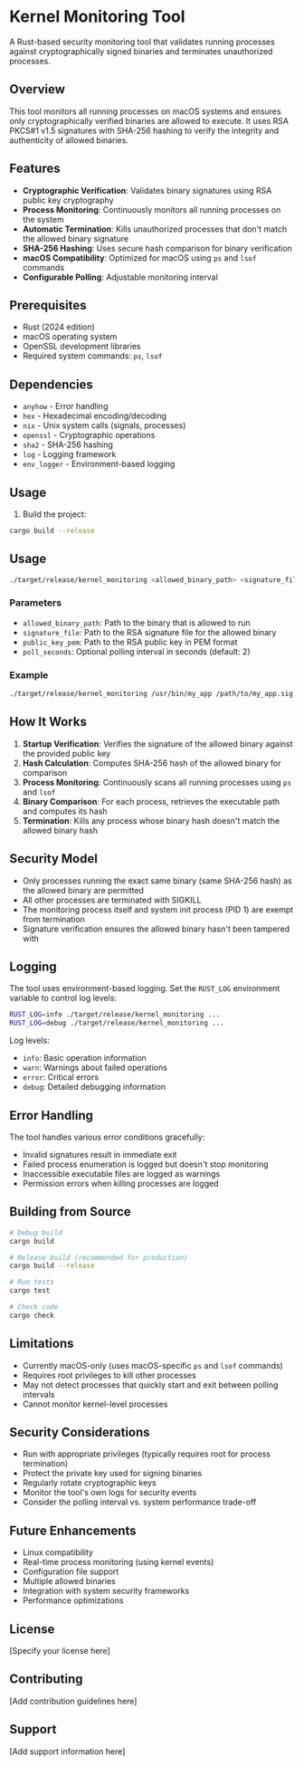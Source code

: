 # Kernel Monitoring Tool

A Rust-based security monitoring tool that validates running processes against cryptographically signed binaries and terminates unauthorized processes.

## Overview

This tool monitors all running processes on macOS systems and ensures only cryptographically verified binaries are allowed to execute. It uses RSA PKCS#1 v1.5 signatures with SHA-256 hashing to verify the integrity and authenticity of allowed binaries.

## Features

- **Cryptographic Verification**: Validates binary signatures using RSA public key cryptography
- **Process Monitoring**: Continuously monitors all running processes on the system
- **Automatic Termination**: Kills unauthorized processes that don't match the allowed binary signature
- **SHA-256 Hashing**: Uses secure hash comparison for binary verification
- **macOS Compatibility**: Optimized for macOS using `ps` and `lsof` commands
- **Configurable Polling**: Adjustable monitoring interval

## Prerequisites

- Rust (2024 edition)
- macOS operating system
- OpenSSL development libraries
- Required system commands: `ps`, `lsof`

## Dependencies

- `anyhow` - Error handling
- `hex` - Hexadecimal encoding/decoding
- `nix` - Unix system calls (signals, processes)
- `openssl` - Cryptographic operations
- `sha2` - SHA-256 hashing
- `log` - Logging framework
- `env_logger` - Environment-based logging

## Usage 

1. Build the project:
```bash
cargo build --release
```

## Usage

```bash
./target/release/kernel_monitoring <allowed_binary_path> <signature_file> <public_key_pem> [poll_seconds]
```

### Parameters

- `allowed_binary_path`: Path to the binary that is allowed to run
- `signature_file`: Path to the RSA signature file for the allowed binary
- `public_key_pem`: Path to the RSA public key in PEM format
- `poll_seconds`: Optional polling interval in seconds (default: 2)

### Example

```bash
./target/release/kernel_monitoring /usr/bin/my_app /path/to/my_app.sig /path/to/public_key.pem 5
```

## How It Works

1. **Startup Verification**: Verifies the signature of the allowed binary against the provided public key
2. **Hash Calculation**: Computes SHA-256 hash of the allowed binary for comparison
3. **Process Monitoring**: Continuously scans all running processes using `ps` and `lsof`
4. **Binary Comparison**: For each process, retrieves the executable path and computes its hash
5. **Termination**: Kills any process whose binary hash doesn't match the allowed binary hash

## Security Model

- Only processes running the exact same binary (same SHA-256 hash) as the allowed binary are permitted
- All other processes are terminated with SIGKILL
- The monitoring process itself and system init process (PID 1) are exempt from termination
- Signature verification ensures the allowed binary hasn't been tampered with

## Logging

The tool uses environment-based logging. Set the `RUST_LOG` environment variable to control log levels:

```bash
RUST_LOG=info ./target/release/kernel_monitoring ...
RUST_LOG=debug ./target/release/kernel_monitoring ...
```

Log levels:
- `info`: Basic operation information
- `warn`: Warnings about failed operations
- `error`: Critical errors
- `debug`: Detailed debugging information

## Error Handling

The tool handles various error conditions gracefully:
- Invalid signatures result in immediate exit
- Failed process enumeration is logged but doesn't stop monitoring
- Inaccessible executable files are logged as warnings
- Permission errors when killing processes are logged

## Building from Source

```bash
# Debug build
cargo build

# Release build (recommended for production)
cargo build --release

# Run tests
cargo test

# Check code
cargo check
```

## Limitations

- Currently macOS-only (uses macOS-specific `ps` and `lsof` commands)
- Requires root privileges to kill other processes
- May not detect processes that quickly start and exit between polling intervals
- Cannot monitor kernel-level processes

## Security Considerations

- Run with appropriate privileges (typically requires root for process termination)
- Protect the private key used for signing binaries
- Regularly rotate cryptographic keys
- Monitor the tool's own logs for security events
- Consider the polling interval vs. system performance trade-off

## Future Enhancements

- Linux compatibility
- Real-time process monitoring (using kernel events)
- Configuration file support
- Multiple allowed binaries
- Integration with system security frameworks
- Performance optimizations

## License

[Specify your license here]

## Contributing

[Add contribution guidelines here]

## Support

[Add support information here]